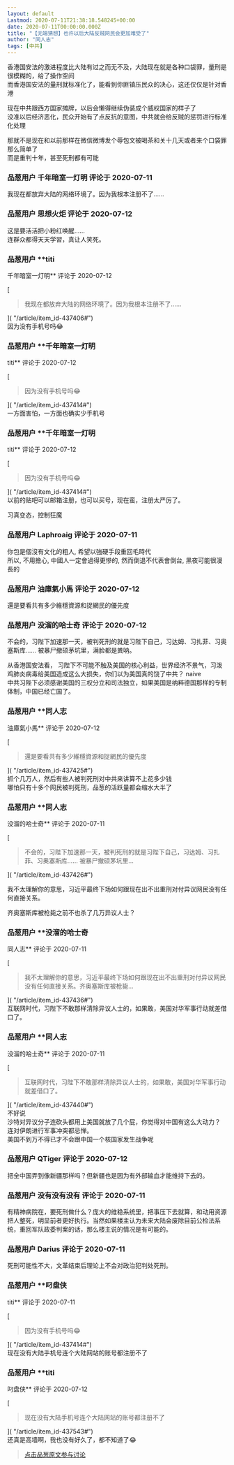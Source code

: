 ```yaml
---
layout: default
Lastmod: 2020-07-11T21:38:18.548245+00:00
date: 2020-07-11T00:00:00.000Z
title: "【无端猜想】也许以后大陆反贼网民会更加难受了"
author: "同人志"
tags: [中共]
---
```


香港国安法的激进程度比大陆有过之而无不及，大陆现在就是各种口袋罪，量刑是很模糊的，给了操作空间  
而香港国安法的量刑就标准化了，能看到你匪镇压民众的决心，这还仅仅是针对香港  
  
现在中共跟西方国家摊牌，以后会懒得继续伪装成个威权国家的样子了  
没准以后经济恶化，民众开始有了点反抗的意图，中共就会给反贼的惩罚进行标准化处理  
  
那就不是现在和以前那样在微信微博发个辱包文被喝茶和关十几天或者来个口袋罪那么简单了  
而是重判十年，甚至死刑都有可能

            
### 品葱用户 **千年暗室一灯明** 评论于 2020-07-11
        
我现在都放弃大陆的网络环境了。因为我根本注册不了……
        


            
### 品葱用户 **思想火炬** 评论于 2020-07-12
        
这是要活活把小粉红唤醒……  
连群众都得天天学習，真让人笑死。
        


            
### 品葱用户 **titi 
千年暗室一灯明** 评论于 2020-07-12
        
[

> 我现在都放弃大陆的网络环境了。因为我根本注册不了……

]( "/article/item_id-437406#")  
因为没有手机号吗😂
        


            
### 品葱用户 **千年暗室一灯明 
titi** 评论于 2020-07-12
        
[

> 因为没有手机号吗😂

]( "/article/item_id-437414#")  
一方面害怕，一方面也确实少手机号
        


            
### 品葱用户 **千年暗室一灯明 
titi** 评论于 2020-07-12
        
[

> 因为没有手机号吗😂

]( "/article/item_id-437414#")  
以前的贴吧可以邮箱注册，也可以买号，现在蛮，注册太严厉了。  
  
习真变态，控制狂魔
        


            
### 品葱用户 **Laphroaig** 评论于 2020-07-11
        
你包是個沒有文化的粗人, 希望以強硬手段重回毛時代  
所以, 不用擔心, 中國人一定會過得更慘的, 然而倒退不代表會倒台, 黑夜可能很漫長的
        


            
### 品葱用户 **油庫氣小馬** 评论于 2020-07-12
        
還是要看共有多少維穩資源和捉網民的優先度
        


            
### 品葱用户 **没溜的哈士奇** 评论于 2020-07-12
        
不会的，习陛下加速那一天，被判死刑的就是习陛下自己，习达姆、习扎菲、习奥塞斯库…… 被暴尸撤硕茅坑里，满脸都是粪呐。  
  
从香港国安法看， 习陛下不可能不触及美国的核心利益，世界经济不景气，习泼鸡肺炎病毒给美国造成这么大损失，你们以为美国真的饶了中共？ naive  
中共习陛下必须感谢美国的三权分立和司法独立，如果美国是纳粹德国那样的专制体制，中国已经亡国了。
        


            
### 品葱用户 **同人志 
油庫氣小馬** 评论于 2020-07-12
        
[

> 還是要看共有多少維穩資源和捉網民的優先度

]( "/article/item_id-437425#")  
抓个几万人，然后有些人被判死刑对中共来讲算不上花多少钱  
哪怕只有十多个网民被判死刑，品葱的活跃量都会缩水大半了
        


            
### 品葱用户 **同人志 
没溜的哈士奇** 评论于 2020-07-11
        
[

> 不会的，习陛下加速那一天，被判死刑的就是习陛下自己，习达姆、习扎菲、习奥塞斯库…… 被暴尸撤硕茅坑里...

]( "/article/item_id-437426#")  
  
我不太理解你的意思，习近平最终下场如何跟现在出不出重刑对付异议网民没有任何直接关系。  
  
齐奥塞斯库被枪毙之前不也杀了几万异议人士？
        


            
### 品葱用户 **没溜的哈士奇 
同人志** 评论于 2020-07-11
        
[

> 我不太理解你的意思，习近平最终下场如何跟现在出不出重刑对付异议网民没有任何直接关系。齐奥塞斯库被枪毙...

]( "/article/item_id-437436#")  
互联网时代，习陛下不敢那样清除异议人士的，如果敢，美国对华军事行动就差借口了。
        


            
### 品葱用户 **同人志 
没溜的哈士奇** 评论于 2020-07-11
        
[

> 互联网时代，习陛下不敢那样清除异议人士的，如果敢，美国对华军事行动就差借口了。

]( "/article/item_id-437440#")  
不好说  
沙特对异议分子连砍头都用上美国就放了几个屁，你觉得对中国有这么大动力？  
连对伊朗进行军事冲突都忌惮。  
美国不到万不得已才不会跟中国一个核国家发生战争呢
        


            
### 品葱用户 **QTiger** 评论于 2020-07-12
        
把全中国弄到像新疆那样吗？但新疆也是因为有外部输血才能维持下去的。
        


            
### 品葱用户 **没有没有没有** 评论于 2020-07-11
        
有精神病院在，要死刑做什么？庞大的维稳系统里，把事压下去就算，和动用资源把人整死，明显前者更好执行。当然如果楼主认为未来大陆会废除目前公检法系统，重回军队政委判案的话，那么楼主说的情况是有可能的。
        


            
### 品葱用户 **Darius** 评论于 2020-07-11
        
死刑可能性不大，文革结束后理论上不会对政治犯判处死刑。
        


            
### 品葱用户 **叼盘侠 
titi** 评论于 2020-07-11
        
[

> 因为没有手机号吗😂

]( "/article/item_id-437414#")  
现在没有大陆手机号连个大陆网站的账号都注册不了
        


            
### 品葱用户 **titi 
叼盘侠** 评论于 2020-07-12
        
[

> 现在没有大陆手机号连个大陆网站的账号都注册不了

]( "/article/item_id-437543#")  
还真是高墙啊，我也没有好久了，都不知道了😂
        






> [点击品葱原文参与讨论](https://pincong.rocks/article/21508)

